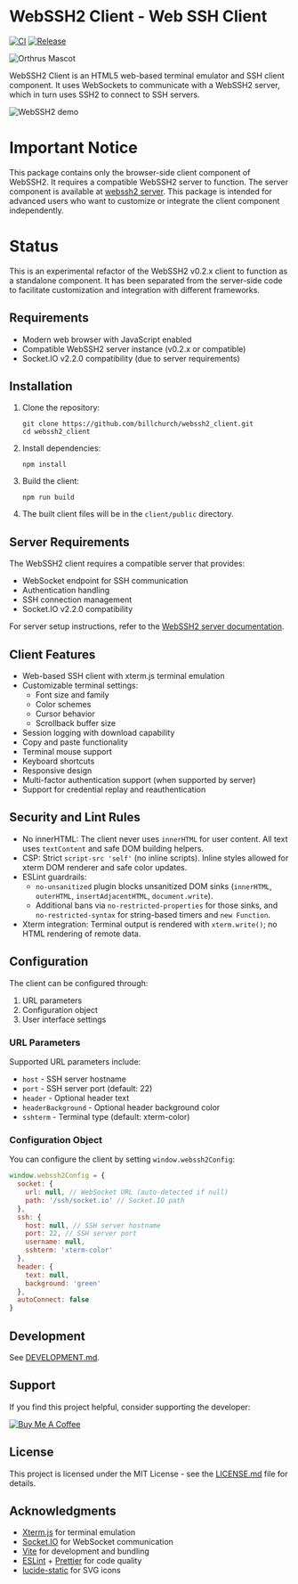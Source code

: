 # WebSSH2 Client - Web SSH Client

[![CI](https://github.com/billchurch/webssh2_client/actions/workflows/ci.yml/badge.svg?branch=main)](https://github.com/billchurch/webssh2_client/actions/workflows/ci.yml)
[![Release](https://github.com/billchurch/webssh2_client/actions/workflows/release.yml/badge.svg?branch=main)](https://github.com/billchurch/webssh2_client/actions/workflows/release.yml)

![Orthrus Mascot](images/orthrus.png)

WebSSH2 Client is an HTML5 web-based terminal emulator and SSH client component. It uses WebSockets to communicate with a WebSSH2 server, which in turn uses SSH2 to connect to SSH servers.

![WebSSH2 demo](https://user-images.githubusercontent.com/1668075/182425293-acc8741e-cc92-4105-afdc-9538e1685d4b.gif)

# Important Notice

This package contains only the browser-side client component of WebSSH2. It requires a compatible WebSSH2 server to function. The server component is available at [webssh2 server](https://github.com/billchurch/webssh2/tree/bigip-server). This package is intended for advanced users who want to customize or integrate the client component independently.

# Status

This is an experimental refactor of the WebSSH2 v0.2.x client to function as a standalone component. It has been separated from the server-side code to facilitate customization and integration with different frameworks.

## Requirements

- Modern web browser with JavaScript enabled
- Compatible WebSSH2 server instance (v0.2.x or compatible)
- Socket.IO v2.2.0 compatibility (due to server requirements)

## Installation

1. Clone the repository:

   ```
   git clone https://github.com/billchurch/webssh2_client.git
   cd webssh2_client
   ```

2. Install dependencies:

   ```
   npm install
   ```

3. Build the client:

   ```
   npm run build
   ```

4. The built client files will be in the `client/public` directory.

## Server Requirements

The WebSSH2 client requires a compatible server that provides:

- WebSocket endpoint for SSH communication
- Authentication handling
- SSH connection management
- Socket.IO v2.2.0 compatibility

For server setup instructions, refer to the [WebSSH2 server documentation](https://github.com/billchurch/webssh2/tree/bigip-server).

## Client Features

- Web-based SSH client with xterm.js terminal emulation
- Customizable terminal settings:
  - Font size and family
  - Color schemes
  - Cursor behavior
  - Scrollback buffer size
- Session logging with download capability
- Copy and paste functionality
- Terminal mouse support
- Keyboard shortcuts
- Responsive design
- Multi-factor authentication support (when supported by server)
- Support for credential replay and reauthentication

## Security and Lint Rules

- No innerHTML: The client never uses `innerHTML` for user content. All text uses `textContent` and safe DOM building helpers.
- CSP: Strict `script-src 'self'` (no inline scripts). Inline styles allowed for xterm DOM renderer and safe color updates.
- ESLint guardrails:
  - `no-unsanitized` plugin blocks unsanitized DOM sinks (`innerHTML`, `outerHTML`, `insertAdjacentHTML`, `document.write`).
  - Additional bans via `no-restricted-properties` for those sinks, and `no-restricted-syntax` for string-based timers and `new Function`.
- Xterm integration: Terminal output is rendered with `xterm.write()`; no HTML rendering of remote data.

## Configuration

The client can be configured through:

1. URL parameters
2. Configuration object
3. User interface settings

### URL Parameters

Supported URL parameters include:

- `host` - SSH server hostname
- `port` - SSH server port (default: 22)
- `header` - Optional header text
- `headerBackground` - Optional header background color
- `sshterm` - Terminal type (default: xterm-color)

### Configuration Object

You can configure the client by setting `window.webssh2Config`:

```javascript
window.webssh2Config = {
  socket: {
    url: null, // WebSocket URL (auto-detected if null)
    path: '/ssh/socket.io' // Socket.IO path
  },
  ssh: {
    host: null, // SSH server hostname
    port: 22, // SSH server port
    username: null,
    sshterm: 'xterm-color'
  },
  header: {
    text: null,
    background: 'green'
  },
  autoConnect: false
}
```

## Development

See [DEVELOPMENT.md](./DEVELOPMENT.md).

## Support

If you find this project helpful, consider supporting the developer:

[![Buy Me A Coffee](https://www.buymeacoffee.com/assets/img/custom_images/orange_img.png)](https://www.buymeacoffee.com/billchurch)

## License

This project is licensed under the MIT License - see the [LICENSE.md](LICENSE.md) file for details.

## Acknowledgments

- [Xterm.js](https://xtermjs.org/) for terminal emulation
- [Socket.IO](https://socket.io/) for WebSocket communication
- [Vite](https://vitejs.dev/) for development and bundling
- [ESLint](https://eslint.org/) + [Prettier](https://prettier.io/) for code quality
- [lucide-static](https://github.com/lucide-icons/lucide) for SVG icons
